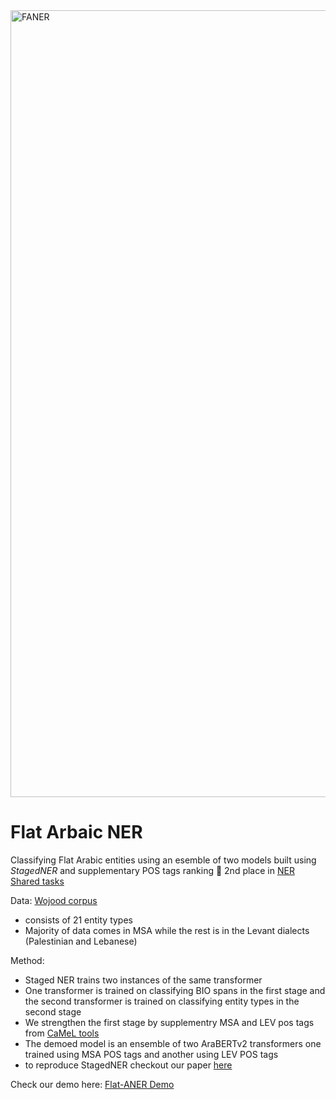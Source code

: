 <img width="1259" alt="FANER" src="https://github.com/nehalelkaref/Flat-Arabic-NER/assets/16616024/bc2636e5-0329-44e3-bce5-92c425a23df6">

# Flat Arbaic NER
Classifying Flat Arabic entities using an esemble of two models built using _StagedNER_ and supplementary POS tags ranking 🥈 2nd place in [NER Shared tasks](https://dlnlp.ai/st/wojood/results)

Data: [Wojood corpus](https://aclanthology.org/2022.lrec-1.387.pdf)
  - consists of 21 entity types
  - Majority of data comes in MSA while the rest is in the Levant dialects (Palestinian and Lebanese)

Method: 
  - Staged NER trains two instances of the same transformer
  - One transformer is trained on classifying BIO spans in the first stage and the second transformer is trained on classifying entity types in the second stage
  - We strengthen the first stage by supplementry MSA and LEV pos tags from [CaMeL tools](https://github.com/CAMeL-Lab/camel_tools)
  - The demoed model is an ensemble of two AraBERTv2 transformers one trained using MSA POS tags and another using LEV POS tags
  - to reproduce StagedNER checkout our paper [here](https://aclanthology.org/2023.arabicnlp-1.91/)

Check our demo here: [Flat-ANER Demo](https://huggingface.co/spaces/nehalelkaref/flat-arabic-entity-classification?logs=build)

